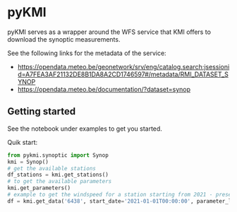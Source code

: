 # pyKMI

pyKMI serves as a wrapper around the WFS service that KMI offers to download the synoptic measurements.

See the following links for the metadata of the service:

* https://opendata.meteo.be/geonetwork/srv/eng/catalog.search;jsessionid=A7FEA3AF21132DE8B1DA8A2CD1746597#/metadata/RMI_DATASET_SYNOP
* https://opendata.meteo.be/documentation/?dataset=synop

## Getting started

See the notebook under examples to get you started.

Quik start:
```python
from pykmi.synoptic import Synop
kmi = Synop()
# get the available stations
df_stations = kmi.get_stations()
# to get the available parameters
kmi.get_parameters()
# example to get the windspeed for a station starting from 2021 - present
df = kmi.get_data('6438', start_date='2021-01-01T00:00:00', parameter_list=['wind_speed'])
```